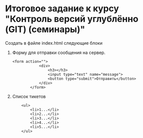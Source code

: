 # Итоговое задание к курсу \"Контроль версий углублённо (GIT) (семинары)\" 

Создать в файле index.html следующие блоки
1. Форму для отправки сообщения на сервер.
    ```
    <form action="">
                <div>
                    <h3></h3>
                    <input type="text" name="message">
                    <button type="submit">Отправить</button>
                </div>
            </form>
    ```
2. Список тикетов
    ```
        <ul>
            <li>1...</li>
            <li>2...</li>
            <li>3...</li>
            <li>4...</li>
            <li>5...</li>
        </ul>
    ```